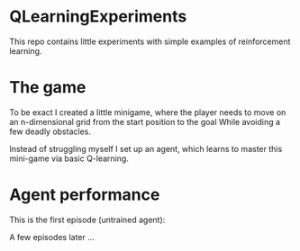 # QLearningExperiments
This repo contains little experiments with simple examples of reinforcement learning.

# The game 
To be exact I created a little minigame, 
where the player needs to move on an n-dimensional grid from the start position to the goal
While avoiding a few deadly obstacles.

Instead of struggling myself I set up an agent, 
which learns to master this mini-game via basic Q-learning.

# Agent performance

This is the first episode (untrained agent):
<Todo include gif here>


A few episodes later ...
<Todo include gif here>
